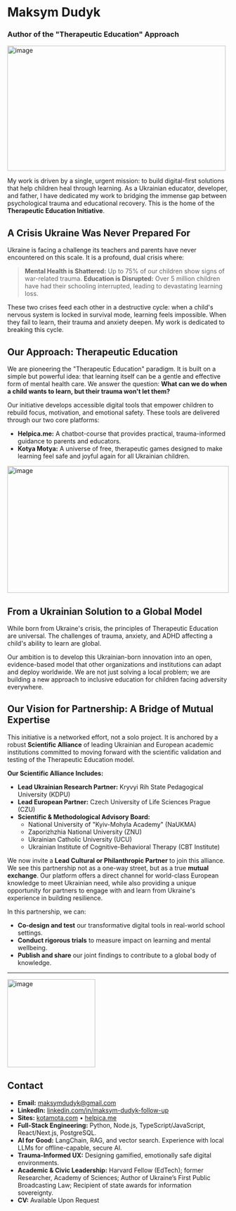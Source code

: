 # Maksym Dudyk
### Author of the "Therapeutic Education" Approach

<p align="left">
  <img width="497" height="284" alt="image" src="https://github.com/user-attachments/assets/38a75af5-e630-41a5-957a-6de07b6c8ec7" />  
</p>

My work is driven by a single, urgent mission: to build digital-first solutions that help children heal through learning. As a Ukrainian educator, developer, and father, I have dedicated my work to bridging the immense gap between psychological trauma and educational recovery. This is the home of the **Therapeutic Education Initiative**.

## A Crisis Ukraine Was Never Prepared For
Ukraine is facing a challenge its teachers and parents have never encountered on this scale. It is a profound, dual crisis where:

> **Mental Health is Shattered:** Up to 75% of our children show signs of war-related trauma.
> **Education is Disrupted:** Over 5 million children have had their schooling interrupted, leading to devastating learning loss.

These two crises feed each other in a destructive cycle: when a child's nervous system is locked in survival mode, learning feels impossible. When they fail to learn, their trauma and anxiety deepen. My work is dedicated to breaking this cycle.

## Our Approach: Therapeutic Education
We are pioneering the "Therapeutic Education" paradigm. It is built on a simple but powerful idea: that learning itself can be a gentle and effective form of mental health care. We answer the question: **What can we do when a child wants to learn, but their trauma won't let them?**

Our initiative develops accessible digital tools that empower children to rebuild focus, motivation, and emotional safety. These tools are delivered through our two core platforms:
*   **Helpica.me:** A chatbot-course that provides practical, trauma-informed guidance to parents and educators.
*   **Kotya Motya:** A universe of free, therapeutic games designed to make learning feel safe and joyful again for all Ukrainian children.

<img width="504" height="288" alt="image" src="https://github.com/user-attachments/assets/6fea99cf-4ed9-4695-9cbf-1cdd5b627026" />

## From a Ukrainian Solution to a Global Model
While born from Ukraine's crisis, the principles of Therapeutic Education are universal. The challenges of trauma, anxiety, and ADHD affecting a child's ability to learn are global.

Our ambition is to develop this Ukrainian-born innovation into an open, evidence-based model that other organizations and institutions can adapt and deploy worldwide. We are not just solving a local problem; we are building a new approach to inclusive education for children facing adversity everywhere.

## Our Vision for Partnership: A Bridge of Mutual Expertise

This initiative is a networked effort, not a solo project. It is anchored by a robust **Scientific Alliance** of leading Ukrainian and European academic institutions committed to moving forward with the scientific validation and testing of the Therapeutic Education model.

**Our Scientific Alliance Includes:**
*   **Lead Ukrainian Research Partner:** Kryvyi Rih State Pedagogical University (KDPU)
*   **Lead European Partner:** Czech University of Life Sciences Prague (CZU)
*   **Scientific & Methodological Advisory Board:**
    *   National University of "Kyiv-Mohyla Academy" (NaUKMA)
    *   Zaporizhzhia National University (ZNU)
    *   Ukrainian Catholic University (UCU)
    *   Ukrainian Institute of Cognitive-Behavioral Therapy (CBT Institute)

We now invite a **Lead Cultural or Philanthropic Partner** to join this alliance. We see this partnership not as a one-way street, but as a true **mutual exchange**. Our platform offers a direct channel for world-class European knowledge to meet Ukrainian need, while also providing a unique opportunity for partners to engage with and learn from Ukraine's experience in building resilience.

In this partnership, we can:
*   **Co-design and test** our transformative digital tools in real-world school settings.
*   **Conduct rigorous trials** to measure impact on learning and mental wellbeing.
*   **Publish and share** our joint findings to contribute to a global body of knowledge.

---
<p align="left">
  <img width="200" height="200" alt="image" src="https://github.com/user-attachments/assets/b25810c6-ee3c-4326-8bca-b0cbe6d7cd9b" />
</p>

## Contact

*   **Email:** maksymdudyk@gmail.com
*   **LinkedIn:** [linkedin.com/in/maksym-dudyk-follow-up](https://linkedin.com/in/maksym-dudyk-follow-up)
*   **Sites:** [kotamota.com](https://kotamota.com) • [helpica.me](https://helpica.me)
*   **Full-Stack Engineering:** Python, Node.js, TypeScript/JavaScript, React/Next.js, PostgreSQL.
*   **AI for Good:** LangChain, RAG, and vector search. Experience with local LLMs for offline-capable, secure AI.
*   **Trauma-Informed UX:** Designing gamified, emotionally safe digital environments.
*   **Academic & Civic Leadership:** Harvard Fellow (EdTech); former Researcher, Academy of Sciences; Author of Ukraine’s First Public Broadcasting Law; Recipient of state awards for information sovereignty.
*   **CV:** Available Upon Request
